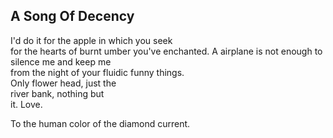 A Song Of Decency
-----------------
I'd do it for the apple in which you seek  
for the hearts of burnt umber you've enchanted. A airplane is not enough to silence me and keep me  
from the night of your fluidic funny things.  
Only flower head, just the  
river bank, nothing but  
it. Love.  
  
To the human color of the diamond current.  
